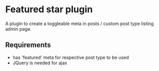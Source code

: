 # Featured star plugin
A plugin to create a toggleable meta in posts / custom post type listing admin page.

## Requirements
- has 'featured' meta for respective post type to be used
- JQuery is needed for ajax